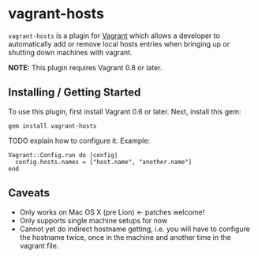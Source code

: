 # vagrant-hosts

`vagrant-hosts` is a plugin for [Vagrant](http://vagrantup.com) which allows a developer to automatically add or remove local hosts entries when bringing up or shutting down machines with vagrant.

**NOTE:** This plugin requires Vagrant 0.8 or later.

## Installing / Getting Started

To use this plugin, first install Vagrant 0.6 or later. Next, install this gem:

    gem install vagrant-hosts

TODO explain how to configure it. Example:

    Vagrant::Config.run do |config|
      config.hosts.names = ["host.name", "another.name"]
    end

## Caveats

- Only works on Mac OS X (pre Lion) <- patches welcome!
- Only supports single machine setups for now
- Cannot yet do indirect hostname getting, i.e. you will have to configure the hostname twice, once in the machine and another time in the vagrant file.
